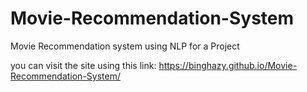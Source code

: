 # Movie-Recommendation-System
Movie Recommendation system using NLP for a Project

you can visit the site using this link:
https://binghazy.github.io/Movie-Recommendation-System/
